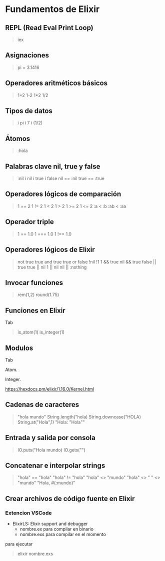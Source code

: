 # Fundamentos de Elixir

## REPL (Read Eval Print Loop)
> iex

## Asignaciones
> pi = 3.1416

## Operadores aritméticos básicos
> 1+2
> 1-2
> 1*2
> 1/2

## Tipos de datos
> i pi
> i 7
> i (1/2)

## Átomos
> :hola

## Palabras clave nil, true y false
> :nil
> i nil
> i true
> i false
> nil == :nil
> true == :true

## Operadores lógicos de comparación
> 1 == 2
> 1 != 2 
> 1 < 2
> 1 > 2
> 1 >= 2
> 1 <= 2
> :a < :b
> :ab < :aa

## Operador triple
> 1 == 1.0
> 1 === 1.0
> 1 !== 1.0

## Operadores lógicos de Elixir
> not true
> true and true
> true or false
> !nil
> !1
>  1 && true
> nil && true
> false || true
> true || nil
> 1 || nil
> nil || :nothing

## Invocar funciones
> rem(1,2)
> round(1.75)

## Funciones en Elixir
Tab
> is_atom(1)
> is_integer(1)

## Modulos
Tab

Atom.

Integer.

https://hexdocs.pm/elixir/1.16.0/Kernel.html

## Cadenas de caracteres
> "hola mundo"
> String.length("hola)
> String.downcase("HOLA)
> String.at("Hola",1)
> "Hola: \"Hola\""

## Entrada y salida por consola
> IO.puts("Hola mundo)
> IO.gets("")
>

## Concatenar e interpolar strings
> "hola" == "hola"
> "hola" != "hola"
> "hola" <> "mundo"
> "hola" <> " " <> "mundo"
> "Hola, #{:mundo}"

## Crear archivos de código fuente en Elixir

### Extencion VSCode 
- ElixirLS: Elixir support and debugger
  - nombre.ex para compilar en binario
  - nombre.exs para compilar en el momento

para ejecutar

> elixir nombre.exs